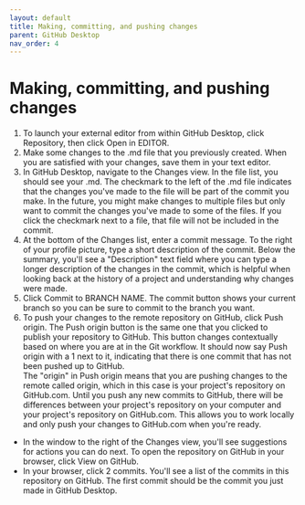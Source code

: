 ```yaml
---
layout: default
title: Making, committing, and pushing changes
parent: GitHub Desktop
nav_order: 4
---
```

# Making, committing, and pushing changes
1. To launch your external editor from within GitHub Desktop, click Repository, then click Open in EDITOR.
2. Make some changes to the .md file that you previously created.  When you are satisfied with your changes, save them in your text editor.
3. In GitHub Desktop, navigate to the Changes view. In the file list, you should see your .md. The checkmark to the left of the .md file indicates that the changes you've made to the file will be part of the commit you make. In the future, you might make changes to multiple files but only want to commit the changes you've made to some of the files. If you click the checkmark next to a file, that file will not be included in the commit.
4. At the bottom of the Changes list, enter a commit message. To the right of your profile picture, type a short description of the commit. Below the summary, you'll see a "Description" text field where you can type a longer description of the changes in the commit, which is helpful when looking back at the history of a project and understanding why changes were made. 
5. Click Commit to BRANCH NAME. The commit button shows your current branch so you can be sure to commit to the branch you want.
6. To push your changes to the remote repository on GitHub, click Push origin.
The Push origin button is the same one that you clicked to publish your repository to GitHub. This button changes contextually based on where you are at in the Git workflow. It should now say Push origin with a 1 next to it, indicating that there is one commit that has not been pushed up to GitHub.  
The "origin" in Push origin means that you are pushing changes to the remote called origin, which in this case is your project's repository on GitHub.com. Until you push any new commits to GitHub, there will be differences between your project's repository on your computer and your project's repository on GitHub.com. This allows you to work locally and only push your changes to GitHub.com when you're ready.
* In the window to the right of the Changes view, you'll see suggestions for actions you can do next. To open the repository on GitHub in your browser, click View on GitHub.
* In your browser, click 2 commits. You'll see a list of the commits in this repository on GitHub. The first commit should be the commit you just made in GitHub Desktop.

